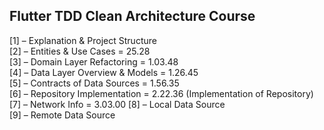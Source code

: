 
## Flutter TDD Clean Architecture Course  

[1] – Explanation & Project Structure  
[2] – Entities & Use Cases           = 25.28  
[3] – Domain Layer Refactoring       = 1.03.48  
[4] – Data Layer Overview & Models   = 1.26.45  
[5] – Contracts of Data Sources      = 1.56.35  
[6] – Repository Implementation      = 2.22.36   (Implementation of Repository)
[7] – Network Info                   = 3.03.00
[8] – Local Data Source  
[9] – Remote Data Source  
